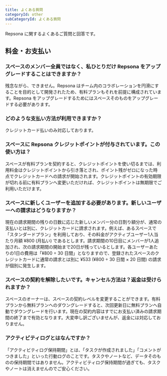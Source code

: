 ```yaml
---
title: よくある質問
categoryId: other
subCategoryId: よくある質問
---
```


Repsona に関するよくあるご質問と回答です。

## 料金・お支払い

### スペースのメンバー全員ではなく、私ひとりだけ Repsona をアップグレードすることはできますか？
残念ながら、できません。Repsona はチーム内のコラボレーションを円滑にすることを目的として開発されたため、有料プランもそれを前提に構成されています。Repsona をアップグレードするためにはスペースそのものをアップグレードする必要があります。

### どのような支払い方法が利用できますか？

クレジットカード払いのみ対応しております。

### スペースに Repsona クレジットポイントが付与されています。この使い方は？

スペースが有料プランを契約すると、クレジットポイントを使い切るまでは、利用料金はクレジットポイントから引き落とされ、ポイント残がゼロになった時点でクレジットカードへの請求が開始されます。クレジットポイントの有効期限が切れる前に有料プランへ変更いただければ、クレジットポイントは無期限でご利用いただけます。

### スペースに新しくユーザーを追加する必要があります。新しいユーザーへの請求はどうなりますか？

現在の請求期間の残りの日数に応じた新しいメンバー分の日割り額分が、通常の支払いとは別に、クレジットカードに請求されます。例えば、あるスペースで「スタンダードプラン」を利用しており、その料金がアクティブユーザー1人当たり月額 ¥800 (月払い) であるとします。請求期間の10日目にメンバーが1人追加され、次の請求期間の開始まで20日が残っているとします。各ユーザーあたりの1日の費用は「¥800 ÷ 30 日間」となりますので、登録されたスペースのクレジットカードに通常の請求とは別に ¥533 (¥800 ÷ 30 日間 × 20 日間) の請求が個別に発生します。

### スペースの契約を解除したいです。キャンセル方法は？返金は受けられますか？

スペースのオーナーは、スペースの契約レベルを変更することができます。有料プランから無料プランへのダウングレードすると、次回更新日に無料プランへ自動でダウングレードを行います。現在の契約内容はすでにお支払い済みの請求期間の終了まで有効となります。大変申し訳ございませんが、返金には対応しておりません。

### アクティビティログとはなんですか？

「アクティビティログ保持期間」とは、「タスクが作成されました」「コメントがつきました」といった行動ログのことです。タスクやノートなど、データそのものの保持期間ではありません。アクティビティログ保持期間が過ぎても、タスクやノートは消えませんのでご安心ください。
